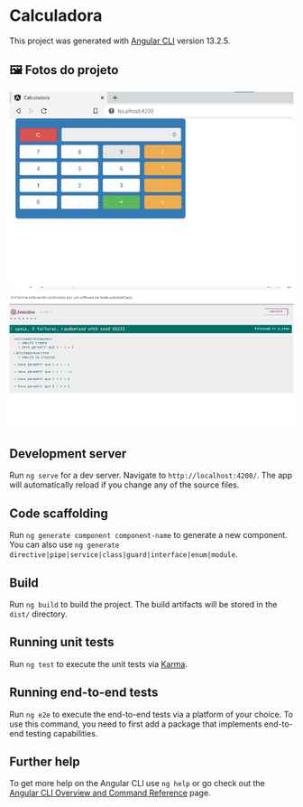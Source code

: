 # Calculadora

This project was generated with [Angular CLI](https://github.com/angular/angular-cli) version 13.2.5.

## :framed_picture: Fotos do projeto

 ![foto](https://github.com/giovaner10/templete_angular/blob/main/udemy%20-%20calculadora%20angular/Captura%20de%20tela%202022-03-16%20000243.png)
 ![foto1](https://github.com/giovaner10/templete_angular/blob/main/udemy%20-%20calculadora%20angular/Captura%20de%20tela%202022-03-16%20000320.png)



## Development server

Run `ng serve` for a dev server. Navigate to `http://localhost:4200/`. The app will automatically reload if you change any of the source files.

## Code scaffolding

Run `ng generate component component-name` to generate a new component. You can also use `ng generate directive|pipe|service|class|guard|interface|enum|module`.

## Build

Run `ng build` to build the project. The build artifacts will be stored in the `dist/` directory.

## Running unit tests

Run `ng test` to execute the unit tests via [Karma](https://karma-runner.github.io).

## Running end-to-end tests

Run `ng e2e` to execute the end-to-end tests via a platform of your choice. To use this command, you need to first add a package that implements end-to-end testing capabilities.

## Further help

To get more help on the Angular CLI use `ng help` or go check out the [Angular CLI Overview and Command Reference](https://angular.io/cli) page.
